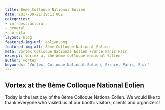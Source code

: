 ```yaml
---
title: 8ème Colloque National Eolien
date: 2017-09-21T19:11:00Z
categories:
- infraestructura
- general
- no-cita
layout: blog
featured-img-url: eolien.png
featured-img-alt: 8ème Colloque National Eolien
meta: Vortex Colloque National Eolien France Paris Fair 
excerpt: Vortex at the 8ème Colloque National Eolien
author: vortex
keywords: 'Vortex, Colloque National Eolien, France, Paris, Fair'
---
```


## Vortex at the 8ème Colloque National Eolien



Today is the last day of the 8ème Colloque National Eolien. We would like to thank everyone who visited us at our booth: visitors, clients and organizers!

